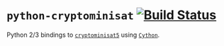 `python-cryptominisat` [![Build Status](https://travis-ci.org/lummax/python-cryptominisat.svg?branch=master)](https://travis-ci.org/lummax/python-cryptominisat)
==============================

Python 2/3 bindings
to [`cryptominisat5`](https://github.com/msoos/cryptominisat)
using [`Cython`](http://cython.org/).
